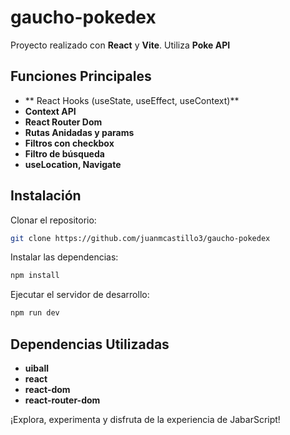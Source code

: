 # gaucho-pokedex

Proyecto realizado con **React** y **Vite**. Utiliza **Poke API** 

## Funciones Principales

- ** React Hooks (useState, useEffect, useContext)**
- **Context API**
- **React Router Dom**
- **Rutas Anidadas y params**
- **Filtros con checkbox**
- **Filtro de búsqueda**
- **useLocation, Navigate**

## Instalación

Clonar el repositorio:

```bash
git clone https://github.com/juanmcastillo3/gaucho-pokedex
```
Instalar las dependencias:
```bash
npm install
```
Ejecutar el servidor de desarrollo:
```bash
npm run dev
```
## Dependencias Utilizadas

- **uiball**
- **react**
- **react-dom**
- **react-router-dom**

¡Explora, experimenta y disfruta de la experiencia de JabarScript!

